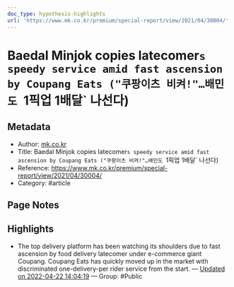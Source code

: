 ```yaml
---
doc_type: hypothesis-highlights
url: 'https://www.mk.co.kr/premium/special-report/view/2021/04/30004/'
---
```


# Baedal Minjok copies latecomer`s speedy service amid fast ascension by Coupang Eats ("쿠팡이츠 비켜!"…배민도 `1픽업 1배달` 나선다)

## Metadata
- Author: [mk.co.kr]()
- Title: Baedal Minjok copies latecomer`s speedy service amid fast ascension by Coupang Eats ("쿠팡이츠 비켜!"…배민도 `1픽업 1배달` 나선다)
- Reference: https://www.mk.co.kr/premium/special-report/view/2021/04/30004/
- Category: #article

## Page Notes
## Highlights
- The top delivery platform has been watching its shoulders due to fast ascension by food delivery latecomer under e-commerce giant Coupang. Coupang Eats has quickly moved up in the market with discriminated one-delivery-per rider service from the start. — [Updated on 2022-04-22 14:04:19](https://hyp.is/qnDSGMH5EeyIoltQNlK2NQ/www.mk.co.kr/premium/special-report/view/2021/04/30004/) — Group: #Public



